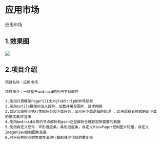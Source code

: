 # 应用市场
应用市场

## 1.效果图
![](gif/googleplay.gif)


## 2.项目介绍

	项目名称：应用市场

	项目简介：一款基于android的应用下载软件

	1.使用开源框架PagerSlidingTabStrip制作导航栏
	2.采用xutils框架的注入控件、加载并缓存图片、请求网络
	3.自定义线程池执行常规任务和下载任务，及应用下载逻辑的处理 ，运用观察者模式刷新下载的进度条UI显示
	4.使用Android自带的节点解析和gson泛型解析合理获取所需要的数据
	5.使用自定义控件：环形进度条，条形进度条，自定义ViewPager控制图片轮播，自定义ImageView控制图片宽高
	6.对于有共同点的类或方法进行抽取减少代码的重复率


